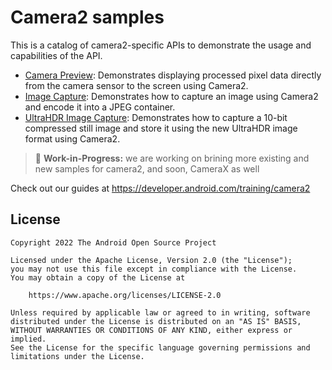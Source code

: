# Camera2 samples

This is a catalog of camera2-specific APIs to demonstrate the usage and capabilities of the API.

- [Camera Preview]():
  Demonstrates displaying processed pixel data directly from the camera sensor to the screen using Camera2.
- [Image Capture]():
  Demonstrates how to capture an image using Camera2 and encode it into a JPEG container.
- [UltraHDR Image Capture]():
  Demonstrates how to capture a 10-bit compressed still image and store it using the new UltraHDR image format using Camera2.

> 🚧 **Work-in-Progress:** we are working on brining more existing and new samples for camera2, and soon, CameraX as well

Check out our guides at https://developer.android.com/training/camera2

## License

```
Copyright 2022 The Android Open Source Project
 
Licensed under the Apache License, Version 2.0 (the "License");
you may not use this file except in compliance with the License.
You may obtain a copy of the License at

    https://www.apache.org/licenses/LICENSE-2.0

Unless required by applicable law or agreed to in writing, software
distributed under the License is distributed on an "AS IS" BASIS,
WITHOUT WARRANTIES OR CONDITIONS OF ANY KIND, either express or implied.
See the License for the specific language governing permissions and
limitations under the License.
```
